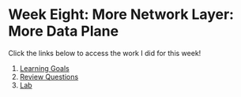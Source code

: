 # Week Eight: More Network Layer: More Data Plane

Click the links below to access the work I did for this week!

1. [Learning Goals](learning_goals12.md)
2. [Review Questions](review_questions12.md)
3. [Lab](lab12.md)